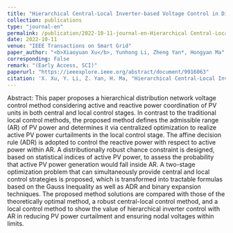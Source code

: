 ```yaml
---
title: "Hierarchical Central-Local Inverter-based Voltage Control in Distribution Networks Considering Stochastic PV Power Admissible Range"
collection: publications
type: "journal-en"
permalink: /publication/2022-10-11-journal-en-Hierarchical Central-Local Inverter-based Voltage Control in Distribution Networks Considering Stochastic PV Power Admissible Range
date: 2022-10-11
venue: "IEEE Transactions on Smart Grid"
paper_author: "<b>Xiaoyuan Xu</b>, Yunhong Li, Zheng Yan*, Hongyan Ma"
corresponding: False
remark: "(Early Access, SCI)"
paperurl: "https://ieeexplore.ieee.org/abstract/document/9916063"
citation: 'X. Xu, Y. Li, Z. Yan, H. Ma, "Hierarchical Central-Local Inverter-based Voltage Control in Distribution Networks Considering Stochastic PV Power Admissible Range," <i>IEEE Transactions on Smart Grid</i>, 2022. (Early Access)'
---
```


Abstract:
This paper proposes a hierarchical distribution network voltage control method considering active and reactive power coordination of PV units in both central and local control stages. In contrast to the traditional local control methods, the proposed method defines the admissible range (AR) of PV power and determines it via centralized optimization to realize active PV power curtailments in the local control stage. The affine decision rule (ADR) is adopted to control the reactive power with respect to active power within AR. A distributionally robust chance constraint is designed, based on statistical indices of active PV power, to assess the probability that active PV power generation would fall inside AR. A two-stage optimization problem that can simultaneously provide central and local control strategies is proposed, which is transformed into tractable formulas based on the Gauss Inequality as well as ADR and binary expansion techniques. The proposed method solutions are compared with those of the theoretically optimal method, a robust central-local control method, and a local control method to show the value of hierarchical inverter control with AR in reducing PV power curtailment and ensuring nodal voltages within limits.